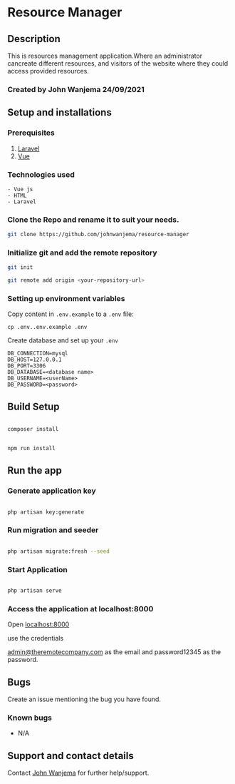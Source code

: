 # Resource Manager

## Description

This is  resources management application.Where  an administrator cancreate different resources, and visitors of the website where they could access provided resources.


### Created by John Wanjema 24/09/2021

## Setup and installations

### Prerequisites

1. [Laravel](https://laravel.com/)
2. [Vue](https://vuejs.org/)


### Technologies used

    - Vue js
    - HTML
    - Laravel

### Clone the Repo and rename it to suit your needs.

```bash
git clone https://github.com/johnwanjema/resource-manager
```

### Initialize git and add the remote repository

```bash
git init
```

```bash
git remote add origin <your-repository-url>
```

### Setting up environment variables

Copy content in  `.env.example` to a `.env` file:

```
cp .env..env.example .env
```

Create database and set up  your `.env` 

```
DB_CONNECTION=mysql
DB_HOST=127.0.0.1
DB_PORT=3306
DB_DATABASE=<database name>
DB_USERNAME=<userName>
DB_PASSWORD=<password>
```


## Build Setup

``` bash

composer install
```

``` bash

npm run install
```


## Run the app

### Generate application key
```bash

php artisan key:generate
```

### Run migration and seeder
```bash

php artisan migrate:fresh --seed
```

### Start Application
```bash

php artisan serve
```

### Access the application at localhost:8000

Open [localhost:8000](http://localhost:8000/)

use the credentials

admin@theremotecompany.com as the email and password12345 as the password.

## Bugs

Create an issue mentioning the bug you have found.

### Known bugs

- N/A

## Support and contact details

Contact [John Wanjema](https://github.com/johnwanjema) for further help/support.

